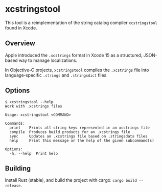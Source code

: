 # xcstringstool

This tool is a reimplementation of the string catalog compiler `xcstringstool` found in Xcode.

## Overview

Apple introduced the `.xcstrings` format in Xcode 15 as a structured, JSON-based
way to manage localizations.

In Objective-C projects, `xcstringstool` compiles the `.xcstrings` file into
language-specific `.strings` and `.stringsdict` files.

## Options

```
$ xcstringstool --help
Work with .xcstrings files

Usage: xcstringstool <COMMAND>

Commands:
  print    Prints all string keys represented in an xcstrings file
  compile  Produces build products for an .xcstrings file
  sync     Updates an .xcstrings file based on .stringsdata files
  help     Print this message or the help of the given subcommand(s)

Options:
  -h, --help  Print help
```

## Building

Install Rust (stable), and build the project with cargo: `cargo build --release`.
